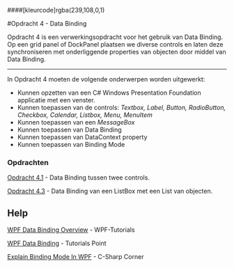 ####[kleurcode]rgba(239,108,0,1)

#Opdracht 4 - Data Binding

Opdracht 4 is een verwerkingsopdracht voor het gebruik van Data Binding. Op een grid panel of DockPanel plaatsen we diverse controls en laten deze synchroniseren met onderliggende properties van objecten door middel van Data Binding.

------

In Opdracht 4 moeten de volgende onderwerpen worden uitgewerkt:


- Kunnen opzetten van een C# Windows Presentation Foundation applicatie met een venster.
- Kunnen toepassen van de controls:  *Textbox, Label, Button, RadioButton, Checkbox, Calendar, Listbox,  Menu, MenuItem*
- Kunnen toepassen van een *MessageBox*
- Kunnen toepassen van Data Binding 
- Kunnen toepassen van DataContext property
- Kunnen toepassen van Binding Mode

### Opdrachten

[Opdracht 4.1](https://elo.kw1c.nl/CMS/Studie/811%20ICT-Academie/811%20VakkenInhoud/%5BB.07%20CSh%5D%20C%20Sharp/25187%20%C2%A0%20Applicatie-%20en%20mediaontwikkelaar/Periode%2009/Productie/02.%20Opdrachten/Opdracht%20WPF%204.1.pdf) - Data Binding tussen twee controls.

<!--[Opdracht 4.2]() - Data Binding tussen een control en een object property
-->
[Opdracht 4.3](https://elo.kw1c.nl/CMS/Studie/811%20ICT-Academie/811%20VakkenInhoud/%5BB.07%20CSh%5D%20C%20Sharp/25187%20%C2%A0%20Applicatie-%20en%20mediaontwikkelaar/Periode%2009/Productie/02.%20Opdrachten/Opdracht%20WPF%204.3.pdf) - Data Binding van een ListBox met een List van objecten.

## Help

[WPF Data Binding Overview](https://www.wpftutorial.net/DataBindingOverview.html) - WPF-Tutorials

[WPF Data Binding](https://www.tutorialspoint.com/wpf/wpf_data_binding.htm) - Tutorials Point

[Explain Binding Mode In WPF](https://www.c-sharpcorner.com/article/explain-binding-mode-in-wpf/) - C-Sharp Corner